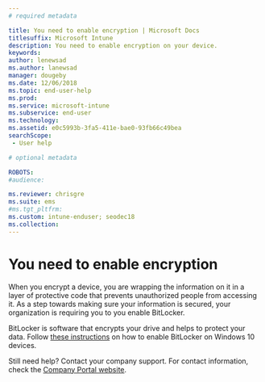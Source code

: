 ```yaml
---
# required metadata

title: You need to enable encryption | Microsoft Docs
titlesuffix: Microsoft Intune
description: You need to enable encryption on your device.
keywords:
author: lenewsad
ms.author: lanewsad
manager: dougeby
ms.date: 12/06/2018
ms.topic: end-user-help
ms.prod:
ms.service: microsoft-intune
ms.subservice: end-user
ms.technology:
ms.assetid: e0c5993b-3fa5-411e-bae0-93fb66c49bea
searchScope:
 - User help

# optional metadata

ROBOTS:  
#audience:

ms.reviewer: chrisgre
ms.suite: ems
#ms.tgt_pltfrm:
ms.custom: intune-enduser; seodec18
ms.collection: 
---
```

# You need to enable encryption

When you encrypt a device, you are wrapping the information on it in a layer of protective code that prevents unauthorized people from accessing it. As a step towards making sure your information is secured, your organization is requiring you to you enable BitLocker.

BitLocker is software that encrypts your drive and helps to protect your data. Follow [these instructions](https://gallery.technet.microsoft.com/How-to-turn-on-BitLocker-34294d3d) on how to enable BitLocker on Windows 10 devices.

Still need help? Contact your company support. For contact information, check the [Company Portal website](https://go.microsoft.com/fwlink/?linkid=2010980).

